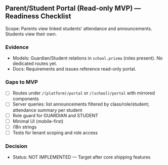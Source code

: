 ## Parent/Student Portal (Read-only MVP) — Readiness Checklist

Scope: Parents view linked students' attendance and announcements. Students view their own.

### Evidence

- Models: Guardian/Student relations in `school.prisma` (roles present). No dedicated routes yet.
- Docs: Requirements and issues reference read-only portal.

### Gaps to MVP

- [ ] Routes under `/(platform)/portal` or `/(school)/portal` with mirrored components
- [ ] Server queries: list announcements filtered by class/role/student; attendance summary per student
- [ ] Role guard for GUARDIAN and STUDENT
- [ ] Minimal UI (mobile-first)
- [ ] i18n strings
- [ ] Tests for tenant scoping and role access

### Decision

- Status: NOT IMPLEMENTED — Target after core shipping features



